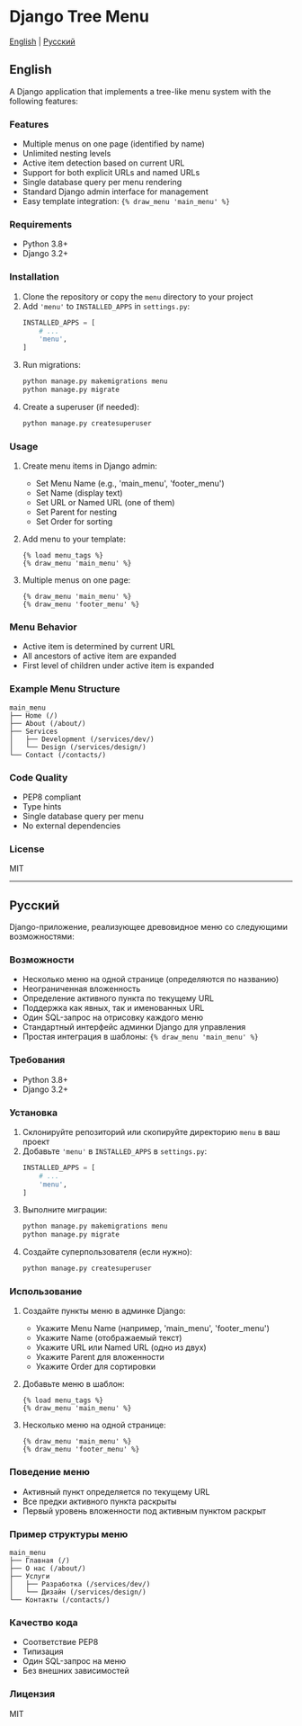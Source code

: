# Django Tree Menu

[English](#english) | [Русский](#russian)

<a name="english"></a>
## English

A Django application that implements a tree-like menu system with the following features:

### Features
- Multiple menus on one page (identified by name)
- Unlimited nesting levels
- Active item detection based on current URL
- Support for both explicit URLs and named URLs
- Single database query per menu rendering
- Standard Django admin interface for management
- Easy template integration: `{% draw_menu 'main_menu' %}`

### Requirements
- Python 3.8+
- Django 3.2+

### Installation
1. Clone the repository or copy the `menu` directory to your project
2. Add `'menu'` to `INSTALLED_APPS` in `settings.py`:
    ```python
    INSTALLED_APPS = [
        # ...
        'menu',
    ]
    ```
3. Run migrations:
    ```bash
    python manage.py makemigrations menu
    python manage.py migrate
    ```
4. Create a superuser (if needed):
    ```bash
    python manage.py createsuperuser
    ```

### Usage
1. Create menu items in Django admin:
   - Set Menu Name (e.g., 'main_menu', 'footer_menu')
   - Set Name (display text)
   - Set URL or Named URL (one of them)
   - Set Parent for nesting
   - Set Order for sorting

2. Add menu to your template:
    ```django
    {% load menu_tags %}
    {% draw_menu 'main_menu' %}
    ```

3. Multiple menus on one page:
    ```django
    {% draw_menu 'main_menu' %}
    {% draw_menu 'footer_menu' %}
    ```

### Menu Behavior
- Active item is determined by current URL
- All ancestors of active item are expanded
- First level of children under active item is expanded

### Example Menu Structure
```
main_menu
├── Home (/)
├── About (/about/)
├── Services
│   ├── Development (/services/dev/)
│   └── Design (/services/design/)
└── Contact (/contacts/)
```

### Code Quality
- PEP8 compliant
- Type hints
- Single database query per menu
- No external dependencies

### License
MIT

---

<a name="russian"></a>
## Русский

Django-приложение, реализующее древовидное меню со следующими возможностями:

### Возможности
- Несколько меню на одной странице (определяются по названию)
- Неограниченная вложенность
- Определение активного пункта по текущему URL
- Поддержка как явных, так и именованных URL
- Один SQL-запрос на отрисовку каждого меню
- Стандартный интерфейс админки Django для управления
- Простая интеграция в шаблоны: `{% draw_menu 'main_menu' %}`

### Требования
- Python 3.8+
- Django 3.2+

### Установка
1. Склонируйте репозиторий или скопируйте директорию `menu` в ваш проект
2. Добавьте `'menu'` в `INSTALLED_APPS` в `settings.py`:
    ```python
    INSTALLED_APPS = [
        # ...
        'menu',
    ]
    ```
3. Выполните миграции:
    ```bash
    python manage.py makemigrations menu
    python manage.py migrate
    ```
4. Создайте суперпользователя (если нужно):
    ```bash
    python manage.py createsuperuser
    ```

### Использование
1. Создайте пункты меню в админке Django:
   - Укажите Menu Name (например, 'main_menu', 'footer_menu')
   - Укажите Name (отображаемый текст)
   - Укажите URL или Named URL (одно из двух)
   - Укажите Parent для вложенности
   - Укажите Order для сортировки

2. Добавьте меню в шаблон:
    ```django
    {% load menu_tags %}
    {% draw_menu 'main_menu' %}
    ```

3. Несколько меню на одной странице:
    ```django
    {% draw_menu 'main_menu' %}
    {% draw_menu 'footer_menu' %}
    ```

### Поведение меню
- Активный пункт определяется по текущему URL
- Все предки активного пункта раскрыты
- Первый уровень вложенности под активным пунктом раскрыт

### Пример структуры меню
```
main_menu
├── Главная (/)
├── О нас (/about/)
├── Услуги
│   ├── Разработка (/services/dev/)
│   └── Дизайн (/services/design/)
└── Контакты (/contacts/)
```

### Качество кода
- Соответствие PEP8
- Типизация
- Один SQL-запрос на меню
- Без внешних зависимостей

### Лицензия
MIT 